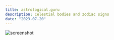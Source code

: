 ```yaml
---
title: astrological.guru
description: Celestial bodies and zodiac signs
date: "2023-07-20"
---
```


![screenshot](../../images/astrological-guru.webp)
